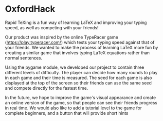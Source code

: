 # OxfordHack

Rapid TeXing is a fun way of learning LaTeX and improving your typing speed, as well as competing with your friends! 

Our product was inspired by the online TypeRacer game (https://play.typeracer.com/) which tests your typing speed against that of your friends. We wanted to make the process of learning LaTeX more fun by creating a similar game that involves typing LaTeX equations rather than normal sentences.

Using the pygame module, we developed our project to contain three different levels of difficulty. The player can decide how many rounds to play in each game and their time is measured. The seed for each game is also displayed at the top of the screen so their friends can use the same seed and compete directly for the fastest time.

In the future, we hope to improve the game's visual appearance and create an online version of the game, so that people can see their friends progress in real time. We would also like to add a tutorial level to the game for complete beginners, and a button that will provide short hints
